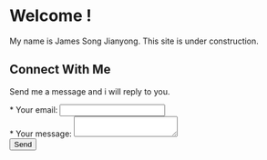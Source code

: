 # Welcome !
My name is James Song Jianyong. This site is under construction. 



## Connect With Me

Send me a message and i will reply to you.
<br/>
<form action="https://formspree.io/f/xjvzgypp"
  method="POST">
  * <label>
    Your email:
    <input type="email" name="email">
  </label>
  <br/>
  * <label>
    Your message:
    <textarea name="message"></textarea>
  </label>
  <br/>
  <!-- your other form fields go here -->
  <button type="submit">Send</button>
</form>
